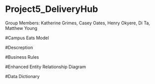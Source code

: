 # Project5_DeliveryHub

Group Members: Katherine Grimes, Casey Oates, Henry Okyere, Di Ta, Matthew Young


#Campus Eats Model

#Descreption

#Business Rules

#Enhanced Entity Relationship Diagram

#Data Dictionary

